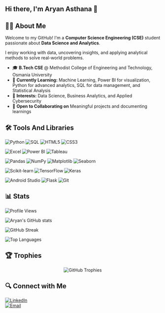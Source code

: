 ## Hi there, I'm Aryan Asthana 👋

## **👨‍🎓 About Me**

Welcome to my GitHub! I'm a **Computer Science Engineering (CSE)** student passionate about **Data Science and Analytics**.  

I enjoy working with data, uncovering insights, and applying analytical methods to solve real-world problems.  

- 🎓 **B.Tech CSE** @ Methodist College of Engineering and Technology, Osmania University  
- 🌱 **Currently Learning:** Machine Learning, Power BI for visualization, Python for advanced analytics, SQL for data management, and Statistical Analysis  
- 💼 **Interests:** Data Science, Business Analytics, and Applied Cybersecurity  
- 🤝 **Open to Collaborating on** Meaningful projects and documenting learnings  



## 🛠️ Tools And Libraries

![Python](https://img.shields.io/badge/Python-3776AB?style=for-the-badge&logo=python&logoColor=white) 
![SQL](https://img.shields.io/badge/SQL-336791?style=for-the-badge&logo=postgresql&logoColor=white) 
![HTML5](https://img.shields.io/badge/HTML5-E34F26?style=for-the-badge&logo=html5&logoColor=white) 
![CSS3](https://img.shields.io/badge/CSS3-1572B6?style=for-the-badge&logo=css3&logoColor=white)  

![Excel](https://img.shields.io/badge/Excel-217346?style=for-the-badge&logo=microsoft-excel&logoColor=white) 
![Power BI](https://img.shields.io/badge/Power%20BI-F2C811?style=for-the-badge&logo=powerbi&logoColor=black) 
![Tableau](https://img.shields.io/badge/Tableau-E97627?style=for-the-badge&logo=tableau&logoColor=white) 

![Pandas](https://img.shields.io/badge/Pandas-150458?style=for-the-badge&logo=pandas&logoColor=white) 
![NumPy](https://img.shields.io/badge/NumPy-013243?style=for-the-badge&logo=numpy&logoColor=white) 
![Matplotlib](https://img.shields.io/badge/Matplotlib-11557c?style=for-the-badge&logo=plotly&logoColor=white) 
![Seaborn](https://img.shields.io/badge/Seaborn-3776AB?style=for-the-badge&logo=python&logoColor=white)  

![Scikit-learn](https://img.shields.io/badge/Scikit--learn-F7931E?style=for-the-badge&logo=scikit-learn&logoColor=white) 
![TensorFlow](https://img.shields.io/badge/TensorFlow-FF6F00?style=for-the-badge&logo=tensorflow&logoColor=white) 
![Keras](https://img.shields.io/badge/Keras-D00000?style=for-the-badge&logo=keras&logoColor=white)  

![Android Studio](https://img.shields.io/badge/Android%20Studio-3DDC84?style=for-the-badge&logo=android-studio&logoColor=white) 
![Flask](https://img.shields.io/badge/Flask-000000?style=for-the-badge&logo=flask&logoColor=white) 
![Git](https://img.shields.io/badge/Git-F05032?style=for-the-badge&logo=git&logoColor=white)  

## 📊 Stats  

![Profile Views](https://komarev.com/ghpvc/?username=ArianAsthana&color=blue&style=flat)

![Aryan's GitHub stats](https://github-readme-stats.vercel.app/api?username=ArianAsthana&show_icons=true&theme=radical)

![GitHub Streak](https://github-readme-streak-stats-eight.vercel.app?user=ArianAsthana&theme=radical&hide_border=true)

![Top Languages](https://github-readme-stats.vercel.app/api/top-langs/?username=ArianAsthana&layout=compact&theme=radical)

## 🏆 Trophies

<p align="center">
  <img src="https://github-profile-trophy.vercel.app/?username=ArianAsthana&title=Stars,Followers,Commits,Experience,Issues&theme=algolia&no-frame=true&margin-w=10&column=5" alt="GitHub Trophies" />
</p>


## 🔍 Connect with Me

[![LinkedIn](https://img.shields.io/badge/LinkedIn-aryan--asthana-blue?style=for-the-badge&logo=linkedin&logoColor=white)](https://www.linkedin.com/in/aryan-asthana/)  
[![Email](https://img.shields.io/badge/Email-aryanasthana05@gmail.com-red?style=for-the-badge&logo=gmail&logoColor=white)](mailto:aryanasthana05@gmail.com)



